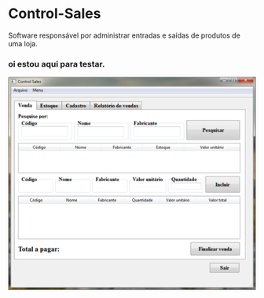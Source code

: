 # Control-Sales
Software responsável por administrar entradas e saídas de produtos de uma loja.

### oi estou aqui para testar.

![Tela de vendas](Imagens/1.png)
